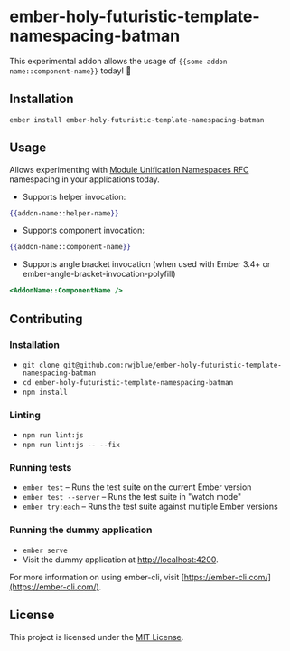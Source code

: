 ember-holy-futuristic-template-namespacing-batman
==============================================================================

This experimental addon allows the usage of `{{some-addon-name::component-name}}` today! 🎉

Installation
------------------------------------------------------------------------------

```
ember install ember-holy-futuristic-template-namespacing-batman
```


Usage
------------------------------------------------------------------------------

Allows experimenting with [Module Unification Namespaces RFC](https://github.com/emberjs/rfcs/pull/309) namespacing in your applications today.

- Supports helper invocation:

```hbs
{{addon-name::helper-name}}
```

- Supports component invocation:

```hbs
{{addon-name::component-name}}
```

- Supports angle bracket invocation (when used with Ember 3.4+ or ember-angle-bracket-invocation-polyfill)

```hbs
<AddonName::ComponentName />
```

Contributing
------------------------------------------------------------------------------

### Installation

* `git clone git@github.com:rwjblue/ember-holy-futuristic-template-namespacing-batman`
* `cd ember-holy-futuristic-template-namespacing-batman`
* `npm install`

### Linting

* `npm run lint:js`
* `npm run lint:js -- --fix`

### Running tests

* `ember test` – Runs the test suite on the current Ember version
* `ember test --server` – Runs the test suite in "watch mode"
* `ember try:each` – Runs the test suite against multiple Ember versions

### Running the dummy application

* `ember serve`
* Visit the dummy application at [http://localhost:4200](http://localhost:4200).

For more information on using ember-cli, visit [https://ember-cli.com/](https://ember-cli.com/).

License
------------------------------------------------------------------------------

This project is licensed under the [MIT License](LICENSE.md).